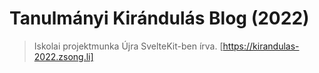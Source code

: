 # Tanulmányi Kirándulás Blog (2022)
> Iskolai projektmunka
Újra SvelteKit-ben írva.
[https://kirandulas-2022.zsong.li]